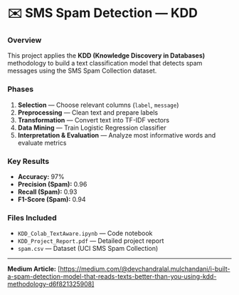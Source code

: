 # ✉️ SMS Spam Detection — KDD

### Overview
This project applies the **KDD (Knowledge Discovery in Databases)** methodology to build a text classification model that detects spam messages using the SMS Spam Collection dataset.

### Phases
1. **Selection** — Choose relevant columns (`label`, `message`)  
2. **Preprocessing** — Clean text and prepare labels  
3. **Transformation** — Convert text into TF-IDF vectors  
4. **Data Mining** — Train Logistic Regression classifier  
5. **Interpretation & Evaluation** — Analyze most informative words and evaluate metrics

### Key Results
- **Accuracy:** 97%  
- **Precision (Spam):** 0.96  
- **Recall (Spam):** 0.93  
- **F1-Score (Spam):** 0.94  

### Files Included
- `KDD_Colab_TextAware.ipynb` — Code notebook  
- `KDD_Project_Report.pdf` — Detailed project report  
- `spam.csv` — Dataset (UCI SMS Spam Collection)

---

**Medium Article:** [https://medium.com/@devchandralal.mulchandani/i-built-a-spam-detection-model-that-reads-texts-better-than-you-using-kdd-methodology-d6f821325908]

